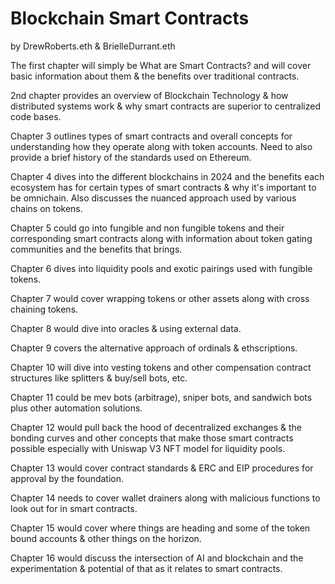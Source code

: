 # Blockchain Smart Contracts
by DrewRoberts.eth & BrielleDurrant.eth

The first chapter will simply be What are Smart Contracts? and will cover basic information about them & the benefits over traditional contracts.

2nd chapter provides an overview of Blockchain Technology & how distributed systems work & why smart contracts are superior to centralized code bases.

Chapter 3 outlines types of smart contracts and overall concepts for understanding how they operate along with token accounts. Need to also provide a brief history of the standards used on Ethereum.

Chapter 4 dives into the different blockchains in 2024 and the benefits each ecosystem has for certain types of smart contracts & why it's important to be omnichain. Also discusses the nuanced approach used by various chains on tokens.

Chapter 5 could go into fungible and non fungible tokens and their corresponding smart contracts along with information about token gating communities and the benefits that brings.

Chapter 6 dives into liquidity pools and exotic pairings used with fungible tokens.

Chapter 7 would cover wrapping tokens or other assets along with cross chaining tokens.

Chapter 8 would dive into oracles & using external data.

Chapter 9 covers the alternative approach of ordinals & ethscriptions.

Chapter 10 will dive into vesting tokens and other compensation contract structures like splitters & buy/sell bots, etc.

Chapter 11 could be mev bots (arbitrage), sniper bots, and sandwich bots plus other automation solutions.

Chapter 12 would pull back the hood of decentralized exchanges & the bonding curves and other concepts that make those smart contracts possible especially with Uniswap V3 NFT model for liquidity pools.

Chapter 13 would cover contract standards & ERC and EIP procedures for approval by the foundation.

Chapter 14 needs to cover wallet drainers along with malicious functions to look out for in smart contracts.

Chapter 15 would cover where things are heading and some of the token bound accounts & other things on the horizon.

Chapter 16 would discuss the intersection of AI and blockchain and the experimentation & potential of that as it relates to smart contracts.
